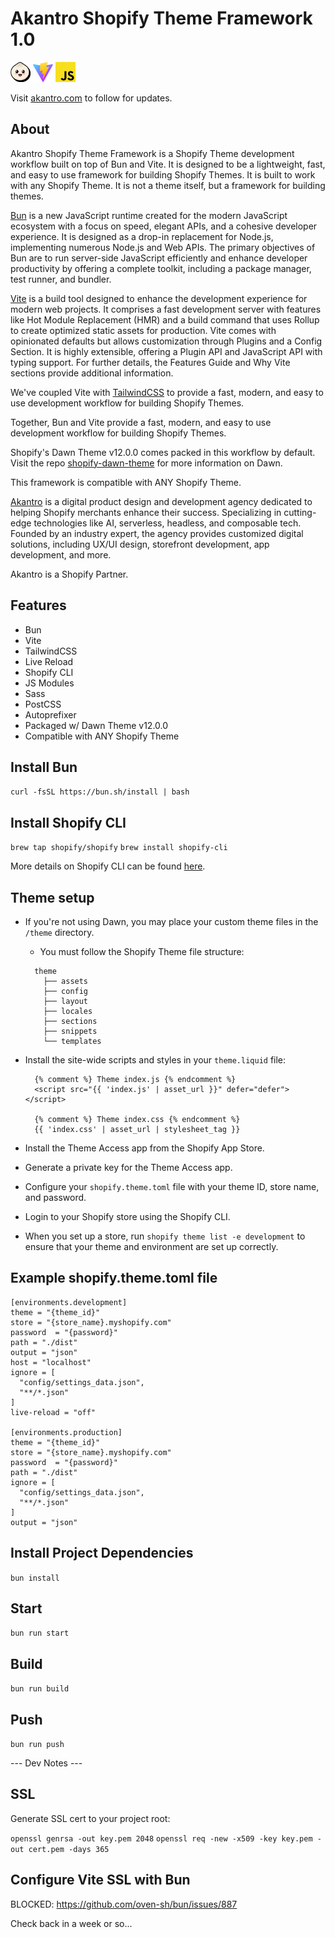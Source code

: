 [akantro]: https://www.akantro.com
[bun]: https://bun.sh
[vite]: https://vitejs.dev
[tailwindcss]: https://tailwindcss.com
[shopify-cli]: https://shopify.dev/themes/tools/cli
[shopify-dawn-theme]: https://github.com/Shopify/dawn

# Akantro Shopify Theme Framework 1.0

<img
  src="https://github.com/akantrocommerce/shopify-theme-bun-vite/blob/main/workflow/assets/bun.png"
  alt="Bun"
  width="32"
  height="32"
/>
<img
  src="https://github.com/akantrocommerce/shopify-theme-bun-vite/blob/main/workflow/assets/vite.svg"
  alt="Vite"
  width="32"
  height="32"
/>
<img
  src="https://github.com/akantrocommerce/shopify-theme-bun-vite/blob/main/workflow/assets/javascript.svg"
  alt="JavaScript"
  width="32"
  height="32"
/>

Visit [akantro.com][akantro] to follow for updates.

## About

Akantro Shopify Theme Framework is a Shopify Theme development workflow built on top of Bun and Vite. It is designed to be a lightweight, fast, and easy to use framework for building Shopify Themes. It is built to work with any Shopify Theme. It is not a theme itself, but a framework for building themes.

[Bun][bun] is a new JavaScript runtime created for the modern JavaScript ecosystem with a focus on speed, elegant APIs, and a cohesive developer experience. It is designed as a drop-in replacement for Node.js, implementing numerous Node.js and Web APIs. The primary objectives of Bun are to run server-side JavaScript efficiently and enhance developer productivity by offering a complete toolkit, including a package manager, test runner, and bundler.

[Vite][vite] is a build tool designed to enhance the development experience for modern web projects. It comprises a fast development server with features like Hot Module Replacement (HMR) and a build command that uses Rollup to create optimized static assets for production. Vite comes with opinionated defaults but allows customization through Plugins and a Config Section. It is highly extensible, offering a Plugin API and JavaScript API with typing support. For further details, the Features Guide and Why Vite sections provide additional information.

We've coupled Vite with [TailwindCSS][tailwindcss] to provide a fast, modern, and easy to use development workflow for building Shopify Themes.

Together, Bun and Vite provide a fast, modern, and easy to use development workflow for building Shopify Themes.

Shopify's Dawn Theme v12.0.0 comes packed in this workflow by default. Visit the repo [shopify-dawn-theme] for more information on Dawn.

This framework is compatible with ANY Shopify Theme.

[Akantro][akantro] is a digital product design and development agency dedicated to helping Shopify merchants enhance their success. Specializing in cutting-edge technologies like AI, serverless, headless, and composable tech. Founded by an industry expert, the agency provides customized digital solutions, including UX/UI design, storefront development, app development, and more.

Akantro is a Shopify Partner.

## Features

- Bun
- Vite
- TailwindCSS
- Live Reload
- Shopify CLI
- JS Modules
- Sass
- PostCSS
- Autoprefixer
- Packaged w/ Dawn Theme v12.0.0
- Compatible with ANY Shopify Theme

## Install Bun

`curl -fsSL https://bun.sh/install | bash`

## Install Shopify CLI

`brew tap shopify/shopify`
`brew install shopify-cli`

More details on Shopify CLI can be found [here][shopify-cli].

## Theme setup

- If you're not using Dawn, you may place your custom theme files in the `/theme` directory.
  - You must follow the Shopify Theme file structure:
  ```
    theme
      ├── assets
      ├── config
      ├── layout
      ├── locales
      ├── sections
      ├── snippets
      └── templates
  ```
- Install the site-wide scripts and styles in your `theme.liquid` file:

  ```
    {% comment %} Theme index.js {% endcomment %}
    <script src="{{ 'index.js' | asset_url }}" defer="defer"></script>

    {% comment %} Theme index.css {% endcomment %}
    {{ 'index.css' | asset_url | stylesheet_tag }}
  ```

- Install the Theme Access app from the Shopify App Store.
- Generate a private key for the Theme Access app.
- Configure your `shopify.theme.toml` file with your theme ID, store name, and password.
- Login to your Shopify store using the Shopify CLI.
- When you set up a store, run `shopify theme list -e development` to ensure that your theme and environment are set up correctly.

## Example shopify.theme.toml file

```
[environments.development]
theme = "{theme_id}"
store = "{store_name}.myshopify.com"
password  = "{password}"
path = "./dist"
output = "json"
host = "localhost"
ignore = [
  "config/settings_data.json",
  "**/*.json"
]
live-reload = "off"

[environments.production]
theme = "{theme_id}"
store = "{store_name}.myshopify.com"
password  = "{password}"
path = "./dist"
ignore = [
  "config/settings_data.json",
  "**/*.json"
]
output = "json"
```

## Install Project Dependencies

`bun install`

## Start

`bun run start`

## Build

`bun run build`

## Push

`bun run push`

--- Dev Notes ---

## SSL

Generate SSL cert to your project root:

`openssl genrsa -out key.pem 2048`
`openssl req -new -x509 -key key.pem -out cert.pem -days 365`

## Configure Vite SSL with Bun

BLOCKED: https://github.com/oven-sh/bun/issues/887

Check back in a week or so...
